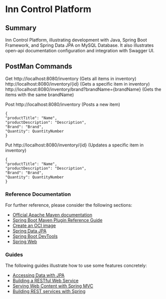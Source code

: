 # Inn Control Platform

## Summary 
Inn Control Platform, illustrating development with Java, Spring Boot Framework, and Spring Data JPA on MySQL Database. It also illustrates open-api documentation configuration and integration with Swagger UI.

## PostMan Commands

Get
http://localhost:8080/inventory (Gets all items in inventory)
http://localhost:8080/inventory/{id} (Gets a specific item in inventory)
http://localhost:8080/inventory/brand?brandName={brandName} (Gets the items with the same brandName)

Post
http://localhost:8080/inventory (Posts a new item)
```
{
"productTitle": "Name",
"productDescription": "Description",
"Brand": "Brand",
"Quantity": QuantityNumber
}
```

Put
http://localhost:8080/inventory/{id} (Updates a specific item in inventory)
```
{
"productTitle": "Name",
"productDescription": "Description",
"Brand": "Brand",
"Quantity": QuantityNumber
}
```


### Reference Documentation
For further reference, please consider the following sections:

* [Official Apache Maven documentation](https://maven.apache.org/guides/index.html)
* [Spring Boot Maven Plugin Reference Guide](https://docs.spring.io/spring-boot/docs/3.3.0/maven-plugin/reference/html/)
* [Create an OCI image](https://docs.spring.io/spring-boot/docs/3.3.0/maven-plugin/reference/html/#build-image)
* [Spring Data JPA](https://docs.spring.io/spring-boot/docs/3.3.0/reference/htmlsingle/index.html#data.sql.jpa-and-spring-data)
* [Spring Boot DevTools](https://docs.spring.io/spring-boot/docs/3.3.0/reference/htmlsingle/index.html#using.devtools)
* [Spring Web](https://docs.spring.io/spring-boot/docs/3.3.0/reference/htmlsingle/index.html#web)

### Guides
The following guides illustrate how to use some features concretely:

* [Accessing Data with JPA](https://spring.io/guides/gs/accessing-data-jpa/)
* [Building a RESTful Web Service](https://spring.io/guides/gs/rest-service/)
* [Serving Web Content with Spring MVC](https://spring.io/guides/gs/serving-web-content/)
* [Building REST services with Spring](https://spring.io/guides/tutorials/rest/)

